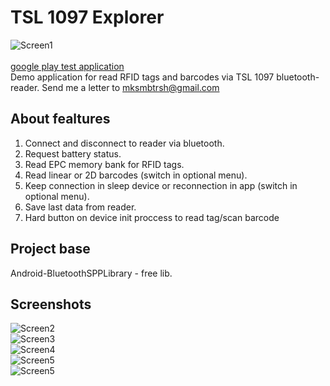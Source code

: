 # TSL 1097 Explorer
![Screen1](https://raw.githubusercontent.com/mksmbrtsh/tsl1097explorer/master/device-2016-12-15-124431.png)<br>
<br>[google play test application](https://play.google.com/store/apps/details?id=maximsblog.blogspot.com.tsl1097explorer)<br>
Demo application for read RFID tags and barcodes via TSL 1097 bluetooth-reader.
Send me a letter to mksmbtrsh@gmail.com
## About fealtures
1. Connect and disconnect to reader via bluetooth.
2. Request battery status.
3. Read EPC memory bank for RFID tags.
4. Read linear or 2D barcodes (switch in optional menu).
5. Keep connection in sleep device or reconnection in app (switch in optional menu).
6. Save last data from reader.
7. Hard button on device init proccess to read tag/scan barcode

## Project base
Android-BluetoothSPPLibrary - free lib.
## Screenshots
![Screen2](https://raw.githubusercontent.com/mksmbrtsh/tsl1097explorer/master/device-2016-12-15-124450.png)<br>
![Screen3](https://raw.githubusercontent.com/mksmbrtsh/tsl1097explorer/master/device-2016-12-15-124901.png)<br>
![Screen4](https://raw.githubusercontent.com/mksmbrtsh/tsl1097explorer/master/device-2016-12-15-124916.png)<br>
![Screen5](https://raw.githubusercontent.com/mksmbrtsh/tsl1097explorer/master/device-2016-12-15-124940.png)<br>
![Screen5](https://raw.githubusercontent.com/mksmbrtsh/tsl1097explorer/master/device-2016-12-15-124950.png)<br>
